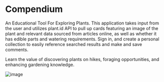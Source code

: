 # Compendium
An Educational Tool For Exploring Plants. This application takes input from the user and utilizes plant.id API to pull up cards featuring an image of the plant and relevant data sourced from articles online, as well as whether it has edible parts and watering requirements. Sign in, and create a personal collection to easily reference searched results and make and save comments.

Learn the value of discovering plants on hikes, foraging opportunities, and enhancing gardening knowledge.

![image](https://github.com/Ashloraptor/Compendium/assets/148083732/7706c685-94b1-4a44-b985-fe68cc91024f)
